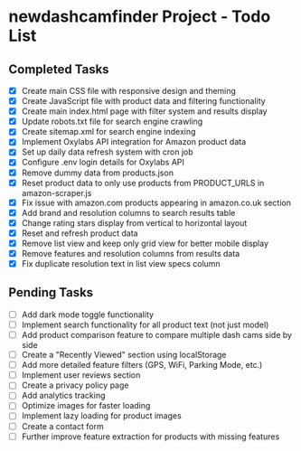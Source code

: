 # newdashcamfinder Project - Todo List

## Completed Tasks
- [x] Create main CSS file with responsive design and theming
- [x] Create JavaScript file with product data and filtering functionality
- [x] Create main index.html page with filter system and results display
- [x] Update robots.txt file for search engine crawling
- [x] Create sitemap.xml for search engine indexing
- [x] Implement Oxylabs API integration for Amazon product data
- [x] Set up daily data refresh system with cron job
- [x] Configure .env login details for Oxylabs API
- [x] Remove dummy data from products.json
- [x] Reset product data to only use products from PRODUCT_URLS in amazon-scraper.js
- [x] Fix issue with amazon.com products appearing in amazon.co.uk section
- [x] Add brand and resolution columns to search results table
- [x] Change rating stars display from vertical to horizontal layout
- [x] Reset and refresh product data
- [x] Remove list view and keep only grid view for better mobile display
- [x] Remove features and resolution columns from results data
- [x] Fix duplicate resolution text in list view specs column

## Pending Tasks
- [ ] Add dark mode toggle functionality
- [ ] Implement search functionality for all product text (not just model)
- [ ] Add product comparison feature to compare multiple dash cams side by side
- [ ] Create a "Recently Viewed" section using localStorage
- [ ] Add more detailed feature filters (GPS, WiFi, Parking Mode, etc.)
- [ ] Implement user reviews section
- [ ] Create a privacy policy page
- [ ] Add analytics tracking
- [ ] Optimize images for faster loading
- [ ] Implement lazy loading for product images
- [ ] Create a contact form
- [ ] Further improve feature extraction for products with missing features
